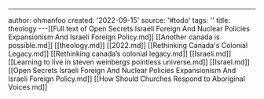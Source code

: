 ---
author: ohmanfoo
created: '2022-09-15'
source: '#todo'
tags: ''
title: theology
---[[Full text of Open Secrets Israeli Foreign And Nuclear Policies Expansionism And Israeli Foreign Policy.md]]
[[Another canada is possible.md]]
[[theology.md]]
[[2022.md]]
[[Rethinking Canada's Colonial Legacy.md]]
[[Rethinking canada’s colonial legacy.md]]
[[Israeli.md]]
[[Learning to live in steven weinbergs pointless universe.md]]
[[Israel.md]]
[[Open Secrets Israeli Foreign And Nuclear Policies Expansionism And Israeli Foreign Policy.md]]
[[How Should Churches Respond to Aboriginal Voices.md]]
